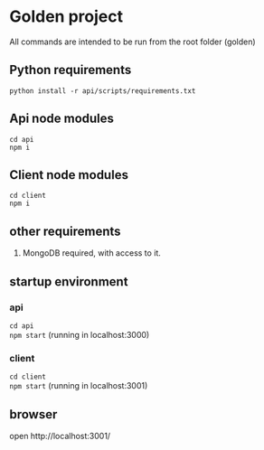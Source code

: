 # Golden project

All commands are intended to be run from the root folder (golden)

## Python requirements
`python install -r api/scripts/requirements.txt`

## Api node modules
`cd api`  
`npm i`

## Client node modules
`cd client`  
`npm i`

## other requirements
1. MongoDB required, with access to it.

## startup environment
### api
`cd api`  
`npm start` (running in localhost:3000)

### client
`cd client`  
`npm start` (running in localhost:3001)

## browser
open http://localhost:3001/



